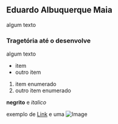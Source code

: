 ## Eduardo Albuquerque Maia

algum texto

### Tragetória até o desenvolve

algum texto

- item
- outro item

1. item enumerado
2. outro item enumerado

**negrito** e _italico_

exemplo de [Link](url) e uma ![Image](src)


<!-- ### Jekyll Themes

Your Pages site will use the layout and styles from the Jekyll theme you have selected in your [repository settings](https://github.com/EduTecSol\\/edutecsol.github.io/settings/pages). The name of this theme is saved in the Jekyll `_config.yml` configuration file.

### Support or Contact

Having trouble with Pages? Check out our [documentation](https://docs.github.com/categories/github-pages-basics/) or [contact support](https://support.github.com/contact) and we’ll help you sort it out.
